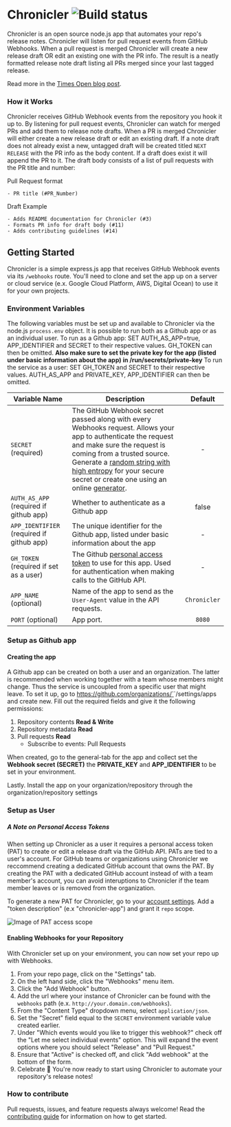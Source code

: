 # Chronicler ![](https://travis-ci.org/NYTimes/Chronicler.svg?branch=master "Build status")

Chronicler is an open source node.js app that automates your repo's release notes.  Chronicler will listen for pull request events from GitHub Webhooks.  When a pull request is merged Chronicler will create a new release draft OR edit an existing one with the PR info.  The result is a neatly formatted release note draft listing all PRs merged since your last tagged release.

Read more in the [Times Open blog post](https://open.nytimes.com/open-source-automating-release-notes-in-github-dd08f964465c).

### How it Works
Chronicler receives GitHub Webhook events from the repository you hook it up to.  By listening for pull request events, Chronicler can watch for merged PRs and add them to release note drafts.  When a PR is merged Chronicler will either create a new release draft or edit an existing draft.  If a note draft does not already exist a new, untagged draft will be created titled `NEXT RELEASE` with the PR info as the body content.  If a draft does exist it will append the PR to it.  The draft body consists of a list of pull requests with the PR title and number:

Pull Request format
```
- PR title (#PR_Number)
```

Draft Example
```
- Adds README documentation for Chronicler (#3)
- Formats PR info for draft body (#11)
- Adds contributing guidelines (#14)
```

## Getting Started
Chronicler is a simple express.js app that receives GitHub Webhook events via its `/webhooks` route.  You'll need to clone and set the app up on a server or cloud service (e.x. Google Cloud Platform, AWS, Digital Ocean) to use it for your own projects.

### Environment Variables
The following variables must be set up and available to Chronicler via the node.js `process.env` object.
It is possible to run both as a Github app or as an individual user.
To run as a Github app: SET AUTH_AS_APP=true, APP_IDENTIFIER and SECRET to their respective values. GH_TOKEN can then be omitted. **Also make sure to set the private key for the app (listed under basic information about the app) in /run/secrets/private-key**
To run the service as a user: SET GH_TOKEN and SECRET to their respective values. AUTH_AS_APP and PRIVATE_KEY, APP_IDENTIFIER can then be omitted.

**Variable Name** | **Description** | **Default**
--- | --- | :---:
`SECRET` (required) | The GitHub Webhook secret passed along with every Webhooks request.  Allows your app to authenticate the request and make sure the request is coming from a trusted source.  Generate a [random string with high entropy](https://developer.github.com/webhooks/securing/#setting-your-secret-token) for your secure secret or create one using an online [generator](https://randomkeygen.com/). | -
`AUTH_AS_APP` (required if github app)| Whether to authenticate as a Github app | false
`APP_IDENTIFIER` (required if github app)| The unique identifier for the Github app, listed under basic information about the app | -
`GH_TOKEN` (required if set as a user)| The Github [personal access token](https://github.com/settings/tokens) to use for this app.  Used for authentication when making calls to the GitHub API. | -
`APP_NAME` (optional) | Name of the app to send as the `User-Agent` value in the API requests. | `Chronicler`
`PORT` (optional) | App port. | `8080`

### Setup as Github app

#### Creating the app
A Github app can be created on both a user and an organization. The latter is recommended when working together with a team whose members might change. Thus the service is uncoupled from a specific user that might leave.
To set it up, go to https://github.com/organizations/`<organization>`/settings/apps and create new. Fill out the required fields and give it the following permissions:

1. Repository contents **Read & Write**
2. Repository metadata **Read**
3. Pull requests **Read**
    - Subscribe to events: Pull Requests

When created, go to the general-tab for the app and collect set the **Webhook secret (SECRET)** the **PRIVATE_KEY** and **APP_IDENTIFIER** to be set in your environment.

Lastly. Install the app on your organization/repository through the organization/repository settings

### Setup as User

##### A Note on Personal Access Tokens
When setting up Chronicler as a user it requires a personal access token (PAT) to create or edit a release draft via the GitHub API.  PATs are tied to a user's account.  For GitHub teams or organizations using Chronicler we reccommend creating a dedicated GitHub account that owns the PAT.  By creating the PAT with a dedicated GitHub account instead of with a team member's account, you can avoid interuptions to Chronicler if the team member leaves or is removed from the organization.

To generate a new PAT for Chronicler, go to your [account settings](https://github.com/settings/tokens/new).  Add a "token description" (e.x "chronicler-app") and grant it `repo` scope.

![Image of PAT access scope](docs/pat-scope.png)

#### Enabling Webhooks for your Repository
With Chronicler set up on your environment, you can now set your repo up with Webhooks.

1. From your repo page, click on the "Settings" tab.
2. On the left hand side, click the "Webhooks" menu item.
3. Click the "Add Webhook" button.
4. Add the url where your instance of Chronicler can be found with the `webhooks` path (e.x. `http://your.domain.com/webhooks`).
5. From the "Content Type" dropdown menu, select `application/json`.
6. Set the "Secret" field equal to the `SECRET` environment variable value created earlier.
7. Under "Which events would you like to trigger this webhook?" check off the "Let me select individual events" option.  This will expand the event options where you should select "Release" and "Pull Request."
8. Ensure that "Active" is checked off, and click "Add webhook" at the bottom of the form.
9. Celebrate :tada: You're now ready to start using Chronicler to automate your repository's release notes!

### How to contribute
Pull requests, issues, and feature requests always welcome! Read the [contributing guide](docs/CONTRIBUTING.md) for information on how to get started.
